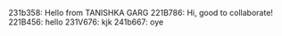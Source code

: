 231b358: Hello from TANISHKA GARG
221B786: Hi, good to collaborate!
221B456: hello
231V676: kjk
241b667: oye


